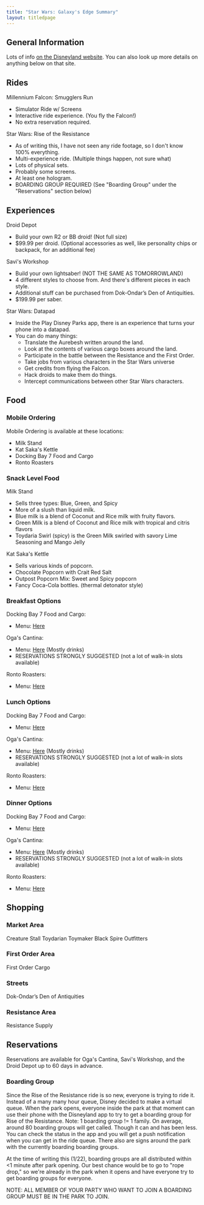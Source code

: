 ```yaml
---
title: "Star Wars: Galaxy's Edge Summary"
layout: titledpage
---
```


## General Information

Lots of info [on the Disneyland website](https://disneyland.disney.go.com/destinations/disneyland/star-wars-galaxys-edge/). You can also look up more details on anything below on that site.

## Rides

Millennium Falcon: Smugglers Run
- Simulator Ride w/ Screens
- Interactive ride experience. (You fly the Falcon!)
- No extra reservation required.

Star Wars: Rise of the Resistance
- As of writing this, I have not seen any ride footage, so I don't know 100% everything.
- Multi-experience ride. (Multiple things happen, not sure what)
- Lots of physical sets.
- Probably some screens.
- At least one hologram.
- BOARDING GROUP REQUIRED (See "Boarding Group" under the "Reservations" section below)

## Experiences

Droid Depot
- Build your own R2 or BB droid! (Not full size)
- $99.99 per droid. (Optional accessories as well, like personality chips or backpack, for an additional fee)

Savi's Workshop
- Build your own lightsaber! (NOT THE SAME AS TOMORROWLAND)
- 4 different styles to choose from. And there's different pieces in each style.
- Additional stuff can be purchased from Dok-Ondar’s Den of Antiquities.
- $199.99 per saber.

Star Wars: Datapad
- Inside the Play Disney Parks app, there is an experience that turns your phone into a datapad.
- You can do many things:
	- Translate the Aurebesh written around the land.
	- Look at the contents of various cargo boxes around the land.
	- Participate in the battle between the Resistance and the First Order.
	- Take jobs from various characters in the Star Wars universe
	- Get credits from flying the Falcon.
	- Hack droids to make them do things.
	- Intercept communications between other Star Wars characters.

## Food

### Mobile Ordering

Mobile Ordering is available at these locations:
- Milk Stand
- Kat Saka's Kettle
- Docking Bay 7 Food and Cargo
- Ronto Roasters

### Snack Level Food

Milk Stand
- Sells three types: Blue, Green, and Spicy
- More of a slush than liquid milk.
- Blue milk is a blend of Coconut and Rice milk with fruity flavors.
- Green Milk is a blend of Coconut and Rice milk with tropical and citris flavors
- Toydaria Swirl (spicy) is the Green Milk swirled with savory Lime Seasoning and Mango Jelly

Kat Saka's Kettle
- Sells various kinds of popcorn.
- Chocolate Popcorn with Crait Red Salt
- Outpost Popcorn Mix: Sweet and Spicy popcorn
- Fancy Coca-Cola bottles. (thermal detonator style)

### Breakfast Options

Docking Bay 7 Food and Cargo:
- Menu: [Here](https://disneyland.disney.go.com/dining/disneyland/docking-bay-7-food-and-cargo/menus/breakfast/)

Oga's Cantina:
- Menu: [Here](https://disneyland.disney.go.com/dining/disneyland/ogas-cantina/menus/breakfast/) (Mostly drinks)
- RESERVATIONS STRONGLY SUGGESTED (not a lot of walk-in slots available)

Ronto Roasters:
- Menu: [Here](https://disneyland.disney.go.com/dining/disneyland/ronto-roasters/menus/breakfast/)

### Lunch Options

Docking Bay 7 Food and Cargo:
- Menu: [Here](https://disneyland.disney.go.com/dining/disneyland/docking-bay-7-food-and-cargo/menus/lunch-and-dinner/)

Oga's Cantina:
- Menu: [Here](https://disneyland.disney.go.com/dining/disneyland/ogas-cantina/menus/lunch/) (Mostly drinks)
- RESERVATIONS STRONGLY SUGGESTED (not a lot of walk-in slots available)

Ronto Roasters:
- Menu: [Here](https://disneyland.disney.go.com/dining/disneyland/ronto-roasters/menus/lunch-and-dinner/)

### Dinner Options

Docking Bay 7 Food and Cargo:
- Menu: [Here](https://disneyland.disney.go.com/dining/disneyland/docking-bay-7-food-and-cargo/menus/lunch-and-dinner/)

Oga's Cantina:
- Menu: [Here](https://disneyland.disney.go.com/dining/disneyland/ogas-cantina/menus/dinner/) (Mostly drinks)
- RESERVATIONS STRONGLY SUGGESTED (not a lot of walk-in slots available)

Ronto Roasters:
- Menu: [Here](https://disneyland.disney.go.com/dining/disneyland/ronto-roasters/menus/lunch-and-dinner/)

## Shopping

### Market Area

Creature Stall
Toydarian Toymaker
Black Spire Outfitters

### First Order Area

First Order Cargo

### Streets

Dok-Ondar’s Den of Antiquities

### Resistance Area

Resistance Supply

## Reservations

Reservations are available for Oga's Cantina, Savi's Workshop, and the Droid Depot up to 60 days in advance.

### Boarding Group

Since the Rise of the Resistance ride is so new, everyone is trying to ride it. Instead of a many many hour queue, Disney decided to make a virtual queue.
When the park opens, everyone inside the park at that moment can use their phone with the Disneyland app to try to get a boarding group for Rise of the Resistance.
Note: 1 boarding group != 1 family.
On average, around 80 boarding groups will get called. Though it can and has been less. You can check the status in the app and you will get a push notification when you can get in the ride queue.
There also are signs around the park with the currently boarding boarding groups.

At the time of writing this (1/22), boarding groups are all distributed within <1 minute after park opening.
Our best chance would be to go to "rope drop," so we're already in the park when it opens and have everyone try to get boarding groups for everyone.

NOTE: ALL MEMBER OF YOUR PARTY WHO WANT TO JOIN A BOARDING GROUP MUST BE IN THE PARK TO JOIN.
